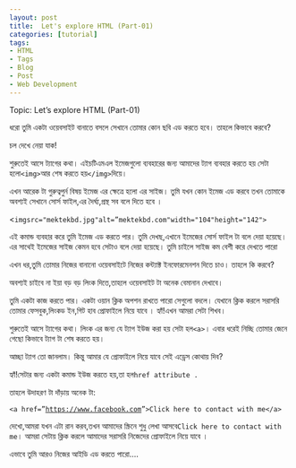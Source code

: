 ```yaml
---
layout: post
title:  Let's explore HTML (Part-01)
categories: [tutorial]
tags:
- HTML
- Tags
- Blog
- Post
- Web Development
--- 
```






 Topic: Let’s explore HTML \(Part-01\)

ধরো তুমি একটা ওয়েবসাইট বানাতে বসলে সেখানে তোমার কোন ছবি এড করতে হবে। তাহলে কিভাবে করবে?

চল দেখে নেয়া যাক!

শুরুতেই আসে ট্যাগের কথা। এইচটিএমএল ইমেজগুলো ব্যবহারের জন্য আমাদের ট্যাগ ব্যবহার করতে হয় সেটা হলো`<img>`আর শেষ করতে হয়`</img>`দিয়ে।

এখন আরেক টা গুরুত্বপুর্ন বিষয় ইমেজ এর ক্ষেত্রে হলো এর সাইজ। তুমি যখন কোন ইমেজ এড করবে তখন তোমাকে অবশ্যই সেখানে সোর্স ফাইল,এর দৈর্ঘ্য,প্রস্থ সব বলে দিতে হবে ।

&lt;`imgsrc="mektekbd.jpg"alt=”mektekbd.com"width="104"height="142">`

এই কমান্ড ব্যবহার করে তুমি ইমেজ এড করতে পার। তুমি দেখছ,এখানে ইমেজের সোর্স ফাইল টা বলে দেয়া হয়েছে। এর সাথেই ইমেজের সাইজ কেমন হবে সেটাও বলে দেয়া হয়েছে। তুমি চাইলে সাইজ কম বেশী করে দেখতে পারো

এখন ধর,তুমি তোমার নিজের বানানো ওয়েবসাইটে নিজের কন্ট্যাক্ট ইনফোরমেনশন দিতে চাও। তাহলে কি করবে?

অবশ্যই চাইবে না ইয়া বড় বড় লিংক দিতে,তাহলে ওয়েবসাইট টা অনেক বেমানান দেখাবে।

তুমি একটা কাজ করতে পার। একটা ওয়ান ক্লিক অপশন রাখতে পারো সেগুলো বদলে। যেখানে ক্লিক করলে সরাসরি তোমার ফেসবুক,লিংকড ইন,গিট হাব প্রোফাইলে নিয়ে যাবে । হ্যাঁ!এখন আমরা সেটা শিখব।

শুরুতেই আসে ট্যাগের কথা। লিংক এর জন্য যে ট্যাগ ইউজ করা হয় সেটা হল`<a>`। এবার ধরেই নিচ্ছি তোমার জেনে গেছো কিভাবে ট্যাগ টা শেষ করতে হয়।

আচ্ছা ট্যাগ তো জানলাম। কিন্তু আমার যে প্রোফাইলে নিয়ে যাবে সেই এড্রেস কোথায় দিব?

হ্যাঁ!সেটার জন্য একটা কমান্ড ইউজ করতে হয়,তা হল`href attribute .`

তাহলে উদাহরণ টা দাঁড়ায় অনেক টা:

`<a href=”`[`https://www.facebook.com`](https://www.facebook.com/)`”>Click here to contact with me</a>`

দেখো,আমরা যখন এটা রান করব,তখন আমাদের স্ক্রিনে শুধু লেখা আসবে`Click here to contact with me`। আমরা সেটায় ক্লিক করলে আমাদের সরাসরি নিজেদের প্রোফাইলে নিয়ে যাবে ।

এভাবে তুমি আরও নিজের আইডি এড করতে পারো....

